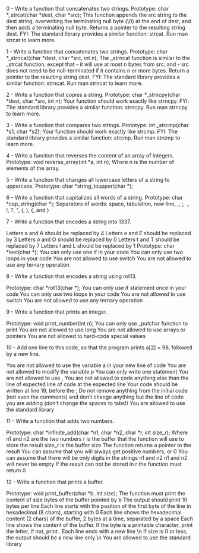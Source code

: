 0 - Write a function that concatenates two strings. Prototype: char *_strcat(char *dest, char *src); This function appends the src string to the dest string, overwriting the terminating null byte (\0) at the end of dest, and then adds a terminating null byte. Returns a pointer to the resulting string dest. 
FYI: The standard library provides a similar function: strcat. Run man strcat to learn more.

1 - Write a function that concatenates two strings. Prototype: char *_strncat(char *dest, char *src, int n); The _strncat function is similar to the _strcat function, except that - it will use at most n bytes from src; and - src does not need to be null-terminated if it contains n or more bytes. Return a pointer to the resulting string dest.
FYI: The standard library provides a similar function: strncat. Run man strncat to learn more.

2 - Write a function that copies a string. Prototype: char *_strncpy(char *dest, char *src, int n); Your function should work exactly like strncpy.
FYI: The standard library provides a similar function: strncpy. Run man strncpy to learn more.

3 - Write a function that compares two strings. Prototype: int _strcmp(char *s1, char *s2); Your function should work exactly like strcmp.
FYI: The standard library provides a similar function: strcmp. Run man strcmp to learn more.

4 - Write a function that reverses the content of an array of integers. Prototype: void reverse_array(int *a, int n); Where n is the number of elements of the array.

5 - Write a function that changes all lowercase letters of a string to uppercase. Prototype: char *string_toupper(char *);

6 - Write a function that capitalizes all words of a string. Prototype: char *cap_string(char *); Separators of words: space, tabulation, new line, ,, ;, ., !, ?, ", (, ), {, and }

7 - Write a function that encodes a string into 1337.

Letters a and A should be replaced by 4
Letters e and E should be replaced by 3
Letters o and O should be replaced by 0
Letters t and T should be replaced by 7
Letters l and L should be replaced by 1
Prototype: char *leet(char *);
You can only use one if in your code
You can only use two loops in your code
You are not allowed to use switch
You are not allowed to use any ternary operation

8 - Write a function that encodes a string using rot13.

Prototype: char *rot13(char *);
You can only use if statement once in your code
You can only use two loops in your code
You are not allowed to use switch
You are not allowed to use any ternary operation

9 - Write a function that prints an integer. 

Prototype: void print_number(int n);
You can only use _putchar function to print
You are not allowed to use long
You are not allowed to use arrays or pointers
You are not allowed to hard-code special values

10 - Add one line to this code, so that the program prints a[2] = 98, followed by a new line.

You are not allowed to use the variable a in your new line of code
You are not allowed to modify the variable p
You can only write one statement
You are not allowed to use ,
You are not allowed to code anything else than the line of expected line of code at the expected line
Your code should be written at line 19, before the ;
Do not remove anything from the initial code (not even the comments)
and don’t change anything but the line of code you are adding (don’t change the spaces to tabs!)
You are allowed to use the standard library

11 - Write a function that adds two numbers.

Prototype: char *infinite_add(char *n1, char *n2, char *r, int size_r);
Where n1 and n2 are the two numbers
r is the buffer that the function will use to store the result
size_r is the buffer size
The function returns a pointer to the result
You can assume that you will always get positive numbers, or 0
You can assume that there will be only digits in the strings n1 and n2
n1 and n2 will never be empty
If the result can not be stored in r the function must return 0

12 - Write a function that prints a buffer.

Prototype: void print_buffer(char *b, int size);
The function must print the content of size bytes of the buffer pointed by b
The output should print 10 bytes per line
Each line starts with the position of the first byte of the line in hexadecimal (8 chars), starting with 0
Each line shows the hexadecimal content (2 chars) of the buffer, 2 bytes at a time, separated by a space
Each line shows the content of the buffer. If the byte is a printable character, print the letter, if not, print .
Each line ends with a new line \n
If size is 0 or less, the output should be a new line only \n
You are allowed to use the standard library

